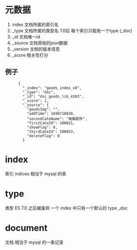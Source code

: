 # 元数据

1. index 文档所属的索引名
2. _type 文档所属的类型名 7.0后 每个索引只能有一个type (_doc)
3. _id 文档唯一id
4. _source 文档原始的json数据
5. _version 文档的版本信息
6. _score 相关性打分

## 例子
```
      {
        "_index": "goods_index_v8",
        "_type": "doc",
        "_id": "dsc_goods_lib_4103",
        "_score": 1,
        "_source": {
          "goodsImg": "",
          "addTime": 1698718830,
          "secondCateName": "电脑配件",
          "firstCateId": 100021,
          "showFlag": 0,
          "thirdCateId": 100053,
          "deleteFlag": 0
        }
```
# index

索引 indices
相当于 mysql 的表

# type

类型
ES 7.0 之后被废弃 一个 index 中只有一个默认的 type \_doc

# document

文档 相当于 mysql 的一条记录





